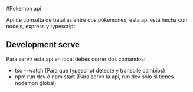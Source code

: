 #Pokemon api

Api de consulta de batallas entre dos pokemones, esta api está hecha con nodejs, express y typescript

## Development serve

Para servir esta api en local debes correr dos comandos:
- tsc --watch  (Para que typescript detecte y transpile cambios)
- npm run dev ó npm start (Para servir la api, run dev sólo si tienes nodemon global)

